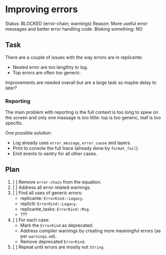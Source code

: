 # Improving errors
Status: BLOCKED (error-chain; warnings)
Reason: More useful error messages and better error handling code.
Bloking something: NO


## Task
There are a couple of issues with the way errors are in replicante:

  * Nested error are too lengthty to log.
  * Top errors are often too generic.

Improvements are needed overall but are a large task so maybe delay to later?


### Reporting
The main problem with reporting is the full context is too long to spew on the screen and only
one massage is too little: top is too generic, leaf is too specific.

One possible solution:

  * Log already uses `error_message`, `error_cause` and layers.
  * Print to console the full trace (already done by `format_fail`).
  * Emit events to sentry for all other cases.


## Plan

  1. [ ] Remove `error-chain` from the equation.
  2. [ ] Address all error related warnings.
  3. [ ] Find all uses of generic errors:
     * replicante: `ErrorKind::Legacy`.
     * replictl: `ErrorKind::Legacy`.
     * replicante_tasks: `ErrorKind::Msg`.
     * ???
  4. [ ] For each case:
     * Mark the `ErrorKind` as deprecated.
     * Address compiler warnings by creating more meaningful errors (as per `warnings.md`).
     * Remove deprecated `ErrorKind`.
  5. [ ] Repeat until errors are mostly not `String`.
